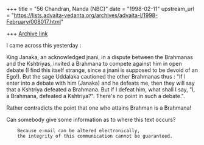 +++
title = "56 Chandran, Nanda (NBC)"
date = "1998-02-11"
upstream_url = "https://lists.advaita-vedanta.org/archives/advaita-l/1998-February/008017.html"

+++
[Archive link](https://lists.advaita-vedanta.org/archives/advaita-l/1998-February/008017.html)

I came across this yesterday :

King Janaka, an acknowledged jnani, in a dispute between the Brahmanas
and the Kshtriyas, invited a Brahmana to compete against him in open
debate (I find this itself strange, since a jnani is supposed to be
devoid of an Ego!). But the sage Uddalaka cautioned the other Brahmanas
thus : "If I enter into a debate with him (Janaka) and he defeats me,
then they will say that a Kshtriya defeated a Brahmana. But if I defeat
him, what shall I say, "I, a Brahmana, defeated a Kshtriya?". There's no
point in such a debate.".

Rather contradicts the point that one who attains Brahman is a Brahmana!

Can somebody give some information as to where this text occurs?

        Because e-mail can be altered electronically,
        the integrity of this communication cannot be guaranteed.

